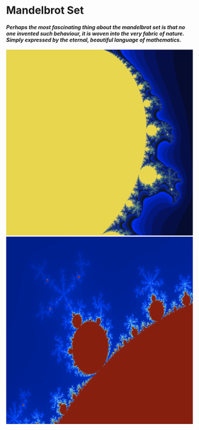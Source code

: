 # Mandelbrot Set
#### *Perhaps the most fascinating thing about the mandelbrot set is that no one invented such behaviour, it is woven into the very fabric of nature. Simply expressed by the eternal, beautiful language of mathematics.*
![](images/mandelbrot_cpp.png)
![](images/mandelbrot_python.png)
